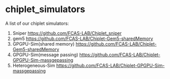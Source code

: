 # chiplet_simulators

A list of our chiplet simulators:

1. Sniper https://github.com/FCAS-LAB/Chiplet_sniper
2. gem5 https://github.com/FCAS-LAB/Chiplet-Gem5-sharedMemory
3. GPGPU-Sim(shared memory) https://github.com/FCAS-LAB/Chiplet-Gem5-sharedMemory
4. GPGPU-Sim(message passing) https://github.com/FCAS-LAB/Chiplet-GPGPU-Sim-massgepassing
5. Heterogeneous-Sim https://github.com/FCAS-LAB/Chiplet-GPGPU-Sim-massgepassing
